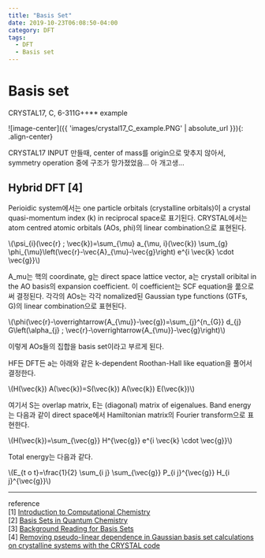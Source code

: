 ```yaml
---
title: "Basis Set"
date: 2019-10-23T06:08:50-04:00
category: DFT
tags:
  - DFT
  - Basis set
---
```



# Basis set

CRYSTAL17, C, 6-311G++** example  

![image-center]({{ 'images/crystal17_C_example.PNG' | absolute_url }}){: .align-center}

CRYSTAL17 INPUT 만들때, center of mass를 origin으로 맞추지 않아서, symmetry operation 중에 구조가 망가졌었음... 아 개고생...

## Hybrid DFT [4]

Perioidic system에서는 one particle orbitals (crystalline orbitals)이 a crystal quasi-momentum index (k) in reciprocal space로 표기된다.
CRYSTAL에서는 atom centred atomic orbitals (AOs, phi)의 linear combination으로 표현된다.
<p><span class="math inline">\(\psi_{i}(\vec{r} ; \vec{k})=\sum_{\mu} a_{\mu, i}(\vec{k}) \sum_{g} \phi_{\mu}\left(\vec{r}-\vec{A}_{\mu}-\vec{g}\right) e^{i \vec{k} \cdot \vec{g}}\)</span></p>

A_mu는 핵의 coordinate, g는 direct space lattice vector, a는 crystall oribital in the AO basis의 expansion coefficient. 이 coefficient는 SCF equation을 풂으로써 결정된다. 각각의 AOs는 각각 nomalized된 Gaussian type functions (GTFs, G)의 linear combination으로 표현된다.
<p><span class="math inline">\(\phi(\vec{r}-\overrightarrow{A_{\mu}}-\vec{g})=\sum_{j}^{n_{G}} d_{j} G\left(\alpha_{j} ; \vec{r}-\overrightarrow{A_{\mu}}-\vec{g}\right)\)</span></p>
이렇게 AOs들의 집합을 basis set이라고 부르게 된다.  

HF든 DFT든 a는 아래와 같은 k-dependent Roothan-Hall like equation을 풀어서 결정한다.
<p><span class="math inline">\(H(\vec{k}) A(\vec{k})=S(\vec{k}) A(\vec{k}) E(\vec{k})\)</span></p>
여기서 S는 overlap matrix, E는 (diagonal) matrix of eigenalues.  
Band energy는 다음과 같이 direct space에서 Hamiltonian matrix의 Fourier transform으로 표현한다.
<p><span class="math inline">\(H(\vec{k})=\sum_{\vec{g}} H^{\vec{g}} e^{i \vec{k} \cdot \vec{g}}\)</span></p>
Total energy는 다음과 같다.
<p><span class="math inline">\(E_{t o t}=\frac{1}{2} \sum_{i j} \sum_{\vec{g}} P_{i j}^{\vec{g}} H_{i j}^{\vec{g}}\)</span></p>


---
reference  
[1] [Introduction to Computational Chemistry](http://www.helsinki.fi/kemia/fysikaalinen/opetus/jlk/luennot/Lecture5.pdf)  
[2] [Basis Sets in Quantum Chemistry](http://vergil.chemistry.gatech.edu/courses/chem6485/pdf/basis-sets.pdf)  
[3] [Background Reading for Basis Sets](https://www.shodor.org/chemviz/basis/teachers/background.html)  
[4] [Removing pseudo-linear dependence in Gaussian basis set calculations on crystalline systems with the CRYSTAL code](https://www.archer.ac.uk/community/eCSE/eCSE04-16/eCSE04-16_Technical_Report.pdf)  
